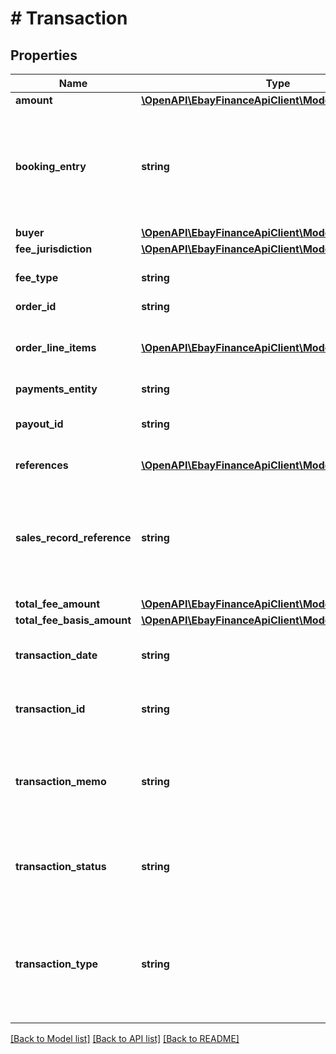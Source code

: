 # # Transaction

## Properties

Name | Type | Description | Notes
------------ | ------------- | ------------- | -------------
**amount** | [**\OpenAPI\EbayFinanceApiClient\Model\Amount**](Amount.md) |  | [optional]
**booking_entry** | **string** | The enumeration value returned in this field indicates if the monetary transaction amount is a (&lt;code&gt;CREDIT&lt;/code&gt;) or a (&lt;code&gt;DEBIT&lt;/code&gt;) to the seller&#39;s account. Typically, the &lt;code&gt;SALE&lt;/code&gt; and &lt;code&gt;CREDIT&lt;/code&gt; transaction types are credits to the seller&#39;s account, and the &lt;code&gt;REFUND&lt;/code&gt;, &lt;code&gt;DISPUTE&lt;/code&gt;, &lt;code&gt;SHIPPING_LABEL&lt;/code&gt;, and &lt;code&gt;TRANSFER&lt;/code&gt; transaction types are debits to the seller&#39;s account. For implementation help, refer to &lt;a href&#x3D;&#39;https://developer.ebay.com/api-docs/sell/finances/types/pay:BookingEntryEnum&#39;&gt;eBay API documentation&lt;/a&gt; | [optional]
**buyer** | [**\OpenAPI\EbayFinanceApiClient\Model\Buyer**](Buyer.md) |  | [optional]
**fee_jurisdiction** | [**\OpenAPI\EbayFinanceApiClient\Model\FeeJurisdiction**](FeeJurisdiction.md) |  | [optional]
**fee_type** | **string** | The type of fee. For implementation help, refer to &lt;a href&#x3D;&#39;https://developer.ebay.com/api-docs/sell/finances/types/api:FeeTypeEnum&#39;&gt;eBay API documentation&lt;/a&gt; | [optional]
**order_id** | **string** | The unique identifier of the eBay order associated with the monetary transaction. | [optional]
**order_line_items** | [**\OpenAPI\EbayFinanceApiClient\Model\OrderLineItem[]**](OrderLineItem.md) | This array shows the fees that are deducted from a seller payout for each line item in an order.&lt;br /&gt;&lt;br /&gt;&lt;span class&#x3D;\&quot;tablenote\&quot;&gt;&lt;strong&gt;Note:&lt;/strong&gt; In some cases, a transaction fee might be returned asynchronously from the associated order. In such cases, you can determine the order to which the fee applies by examining the referenceID value of the fee, which should match the ID of the order. | [optional]
**payments_entity** | **string** | This string value indicates the entity that is processing  the payment. | [optional]
**payout_id** | **string** | The unique identifier of the seller payout associated with the monetary transaction. This identifier is generated once eBay begins processing the payout for the corresponding order. This field will not be returned if eBay has not yet begun processing the payout for an order. | [optional]
**references** | [**\OpenAPI\EbayFinanceApiClient\Model\Reference[]**](Reference.md) | This field contains reference information for the transaction fee. This includes an ID and the type of ID provided (such as item ID). | [optional]
**sales_record_reference** | **string** | The Sales Record Number associated with a sales order. Sales Record Numbers are Selling Manager/Selling Manager Pro identifiers that are created at order checkout.&lt;br/&gt;&lt;br/&gt;&lt;span class&#x3D;\&quot;tablenote\&quot;&gt;&lt;strong&gt;Note:&lt;/strong&gt; For all orders originating after February 1, 2020, a value of &lt;code&gt;0&lt;/code&gt; will be returned in this field. The Sales Record Number field has also been removed from Seller Hub. Instead of &lt;strong&gt;salesRecordReference&lt;/strong&gt;, depend on &lt;strong&gt;orderId&lt;/strong&gt; instead as the identifier of the order. The &lt;strong&gt;salesRecordReference&lt;/strong&gt; field has been scheduled for deprecation, and a date for when this field will no longer be returned at all will be announced soon.&lt;/span&gt; | [optional]
**total_fee_amount** | [**\OpenAPI\EbayFinanceApiClient\Model\Amount**](Amount.md) |  | [optional]
**total_fee_basis_amount** | [**\OpenAPI\EbayFinanceApiClient\Model\Amount**](Amount.md) |  | [optional]
**transaction_date** | **string** | This timestamp indicates when the monetary transaction (order purchase, buyer refund, seller credit) occurred. The following (UTC) format is used: &lt;code&gt;YYYY-MM-DDTHH:MM:SS.SSSZ&lt;/code&gt;. For example, &lt;code&gt;2015-08-04T19:09:02.768Z&lt;/code&gt;. | [optional]
**transaction_id** | **string** | The unique identifier of the monetary transaction. A monetary transaction can be a sales order, an order refund to the buyer, a credit to the seller&#39;s account, a debit to the seller for the purchase of a shipping label, or a transaction where eBay recouped money from the seller if the seller lost a buyer-initiated payment dispute. | [optional]
**transaction_memo** | **string** | This field provides more details on shipping label transactions and transactions where the funds are being held by eBay. For shipping label transactions, the &lt;b&gt;transactionMemo&lt;/b&gt; gives details about a purchase, a refund, or a price adjustment to the cost of the shipping label. For on-hold transactions, the &lt;b&gt;transactionMemo&lt;/b&gt; provides information on the reason for the hold or when the hold will be released (e.g., \&quot;Funds on hold. Estimated release on Jun 1\&quot;).&lt;br/&gt;&lt;br/&gt;This field is only returned if applicable/available. | [optional]
**transaction_status** | **string** | This enumeration value indicates the current status of the seller payout associated with the monetary transaction. See the &lt;code&gt;TransactionStatusEnum&lt;/code&gt; type for more information on the different states. For implementation help, refer to &lt;a href&#x3D;&#39;https://developer.ebay.com/api-docs/sell/finances/types/pay:TransactionStatusEnum&#39;&gt;eBay API documentation&lt;/a&gt; | [optional]
**transaction_type** | **string** | This enumeration value indicates the type of monetary transaction. Examples of monetary transactions include a buyer&#39;s payment for an order, a refund to the buyer for a returned item or cancelled order, or a credit issued by eBay to the seller&#39;s account. For a complete list of monetary transaction types within the &lt;strong&gt;Finances API&lt;/strong&gt;, see the &lt;a href&#x3D;\&quot;/api-docs/sell/finances/types/pay:TransactionTypeEnum\&quot;&gt;TransactionTypeEnum&lt;/a&gt; type. For implementation help, refer to &lt;a href&#x3D;&#39;https://developer.ebay.com/api-docs/sell/finances/types/pay:TransactionTypeEnum&#39;&gt;eBay API documentation&lt;/a&gt; | [optional]

[[Back to Model list]](../../README.md#models) [[Back to API list]](../../README.md#endpoints) [[Back to README]](../../README.md)
